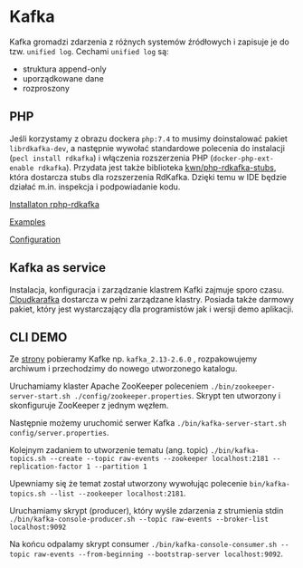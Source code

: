 # Kafka

Kafka gromadzi zdarzenia z różnych systemów źródłowych i zapisuje je do tzw. `unified log`.
Cechami `unified log` są:

* struktura append-only
* uporządkowane dane
* rozproszony

## PHP

Jeśli korzystamy z obrazu dockera `php:7.4` to musimy doinstalować pakiet `librdkafka-dev`, a następnie wywołać standardowe polecenia do instalacji (`pecl install rdkafka`) i włączenia rozszerzenia PHP (`docker-php-ext-enable rdkafka`). Przydata jest także biblioteka [kwn/php-rdkafka-stubs](https://github.com/kwn/php-rdkafka-stubs), która dostarcza stubs dla rozszerzenia RdKafka. Dzięki temu w IDE będzie działać m.in. inspekcja i podpowiadanie kodu.

[Installaton rphp-rdkafka](https://github.com/arnaud-lb/php-rdkafka#installation)

[Examples](https://arnaud.le-blanc.net/php-rdkafka-doc/phpdoc/rdkafka.examples.html)

[Configuration](https://github.com/edenhill/librdkafka/blob/master/CONFIGURATION.md)

## Kafka as service

Instalacja, konfiguracja i zarządzanie klastrem Kafki zajmuje sporo czasu. [Cloudkarafka](https://www.cloudkarafka.com/) dostarcza w pełni zarządzane klastry. Posiada także darmowy pakiet, który jest wystarczający dla programistów jak i wersji demo aplikacji.

## CLI DEMO

Ze [strony](https://kafka.apache.org/downloads) pobieramy Kafke np. `kafka_2.13-2.6.0` , rozpakowujemy archiwum i przechodzimy do nowego utworzonego katalogu.

Uruchamiamy klaster Apache ZooKeeper poleceniem `./bin/zookeeper-server-start.sh ./config/zookeeper.properties`. Skrypt ten utworzony i skonfiguruje ZooKeeper z jednym węzłem.

Następnie możemy uruchomić serwer Kafka `./bin/kafka-server-start.sh config/server.properties`.

Kolejnym zadaniem to utworzenie tematu (ang. topic) `./bin/kafka-topics.sh --create --topic raw-events --zookeeper localhost:2181 --replication-factor 1 --partition 1`

Upewniamy się że temat został utworzony wywołując polecenie `bin/kafka-topics.sh --list --zookeeper localhost:2181`.

Uruchamiamy skrypt (producer), który wyśle zdarzenia z strumienia stdin `./bin/kafka-console-producer.sh --topic raw-events --broker-list localhost:9092`

Na końcu odpalamy skrypt consumer `./bin/kafka-console-consumer.sh --topic raw-events --from-beginning --bootstrap-server localhost:9092`.
